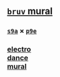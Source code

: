 ## [`bruv` mural](https://webmural.com/bruv)

### [`s9a`](https://github.com/s9a) × [`p9e`](https://github.com/p9e)

### [electro<br>dance<br>mural](https://webmural.com/edm)
